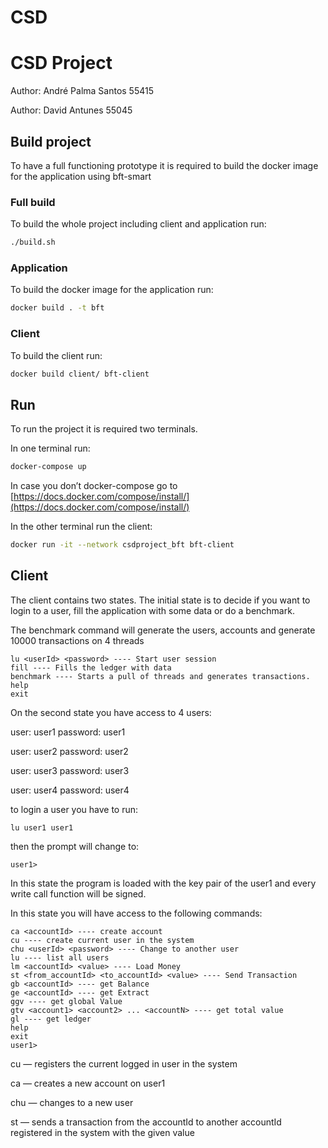 # CSD

# CSD Project

Author: André Palma Santos 55415

Author: David Antunes 55045

## Build project

To have a full functioning prototype it is required to build the docker image for the application using bft-smart

### Full build

To build the whole project including client and application run:

```bash
./build.sh
```

### Application

To build the docker image for the application run:

```bash
docker build . -t bft
```

### Client

To build the client run:

```bash
docker build client/ bft-client
```

## Run

To run the project it is required two terminals.

In one terminal run:

```bash
docker-compose up
```

In case you don’t docker-compose go to [https://docs.docker.com/compose/install/](https://docs.docker.com/compose/install/)

In the other terminal run the client:

```bash
docker run -it --network csdproject_bft bft-client
```

## Client

The client contains two states. The initial state is to decide if you want to login to a user, fill the application with some data or do a benchmark.

The benchmark command will generate the users, accounts and generate 10000 transactions on 4 threads

```
lu <userId> <password> ---- Start user session
fill ---- Fills the ledger with data
benchmark ---- Starts a pull of threads and generates transactions.
help
exit
```

On the second state you have access to 4 users:

user: user1 password: user1

user: user2 password: user2

user: user3 password: user3

user: user4 password: user4

to login a user you have to run:

```
lu user1 user1
```

then the prompt will change to:

```
user1>
```

In this state the program is loaded with the key pair of the user1 and every write call function will be signed.

In this state you will have access to the following commands:

```
ca <accountId> ---- create account
cu ---- create current user in the system
chu <userId> <password> ---- Change to another user
lu ---- list all users
lm <accountId> <value> ---- Load Money
st <from_accountId> <to_accountId> <value> ---- Send Transaction
gb <accountId> ---- get Balance
ge <accountId> ---- get Extract
ggv ---- get global Value
gtv <account1> <account2> ... <accountN> ---- get total value
gl ---- get ledger
help
exit
user1>
```

cu — registers the current logged in user in the system

ca — creates a new account on user1

chu — changes to a new user

st — sends a transaction from the accountId to another accountId registered in the system with the given value